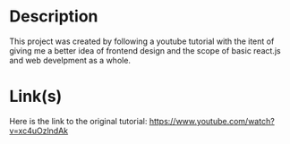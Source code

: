 # Description
This project was created by following a youtube tutorial with the itent of giving me a better idea of frontend design and the scope of basic react.js and web develpment as a whole.

# Link(s)
Here is the link to the original tutorial: https://www.youtube.com/watch?v=xc4uOzlndAk
